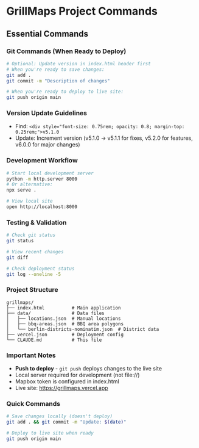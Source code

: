 # GrillMaps Project Commands

## Essential Commands

### Git Commands (When Ready to Deploy)
```bash
# Optional: Update version in index.html header first
# When you're ready to save changes:
git add .
git commit -m "Description of changes"

# When you're ready to deploy to live site:
git push origin main
```

### Version Update Guidelines
- Find: `<div style="font-size: 0.75rem; opacity: 0.8; margin-top: 0.25rem;">v5.1.0`
- Update: Increment version (v5.1.0 → v5.1.1 for fixes, v5.2.0 for features, v6.0.0 for major changes)

### Development Workflow
```bash
# Start local development server
python -m http.server 8000
# Or alternative:
npx serve .

# View local site
open http://localhost:8000
```

### Testing & Validation
```bash
# Check git status
git status

# View recent changes
git diff

# Check deployment status
git log --oneline -5
```

### Project Structure
```
grillmaps/
├── index.html          # Main application
├── data/               # Data files
│   ├── locations.json  # Manual locations
│   ├── bbq-areas.json  # BBQ area polygons
│   └── berlin-districts-nominatim.json  # District data
├── vercel.json         # Deployment config
└── CLAUDE.md           # This file
```

### Important Notes
- **Push to deploy** - `git push` deploys changes to the live site
- Local server required for development (not file://)
- Mapbox token is configured in index.html
- Live site: https://grillmaps.vercel.app

### Quick Commands
```bash
# Save changes locally (doesn't deploy)
git add . && git commit -m "Update: $(date)"

# Deploy to live site when ready
git push origin main
```